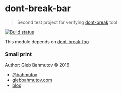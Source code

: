 # dont-break-bar

> Second test project for verifying
> [dont-break](https://github.com/bahmutov/dont-break) tool

[![Build status][ci-image]][ci-url]

[ci-image]: https://travis-ci.org/bahmutov/dont-break-bar.svg?branch=master
[ci-url]: https://travis-ci.org/bahmutov/dont-break-bar

This module depends on [dont-break-foo](https://github.com/bahmutov/dont-break-foo)

### Small print

Author: Gleb Bahmutov &copy; 2016

* [@bahmutov](https://twitter.com/bahmutov)
* [glebbahmutov.com](http://glebbahmutov.com)
* [blog](http://glebbahmutov.com/blog)
